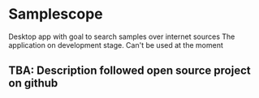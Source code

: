 # Samplescope

Desktop app with goal to search samples over internet sources
The application on development stage. Can't be used at the moment

## TBA: Description followed open source project on github
